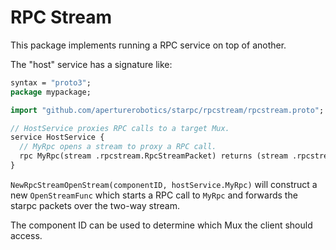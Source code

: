 # RPC Stream

This package implements running a RPC service on top of another.

The "host" service has a signature like:

```protobuf
syntax = "proto3";
package mypackage;

import "github.com/aperturerobotics/starpc/rpcstream/rpcstream.proto";

// HostService proxies RPC calls to a target Mux.
service HostService {
  // MyRpc opens a stream to proxy a RPC call.
  rpc MyRpc(stream .rpcstream.RpcStreamPacket) returns (stream .rpcstream.RpcStreamPacket);
}
```

`NewRpcStreamOpenStream(componentID, hostService.MyRpc)` will construct a new
`OpenStreamFunc` which starts a RPC call to `MyRpc` and forwards the starpc
packets over the two-way stream.

The component ID can be used to determine which Mux the client should access.

